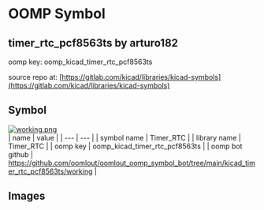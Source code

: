# OOMP Symbol  
## timer_rtc_pcf8563ts  by arturo182  
  
oomp key: oomp_kicad_timer_rtc_pcf8563ts  
  
source repo at: [https://gitlab.com/kicad/libraries/kicad-symbols](https://gitlab.com/kicad/libraries/kicad-symbols)  
## Symbol  
  
[![working.png](working_600.png)](working.png)  
| name | value | 
| --- | --- | 
| symbol name | Timer_RTC | 
| library name | Timer_RTC | 
| oomp key | oomp_kicad_timer_rtc_pcf8563ts | 
| oomp bot github | https://github.com/oomlout/oomlout_oomp_symbol_bot/tree/main/kicad_timer_rtc_pcf8563ts/working | 
## Images  
